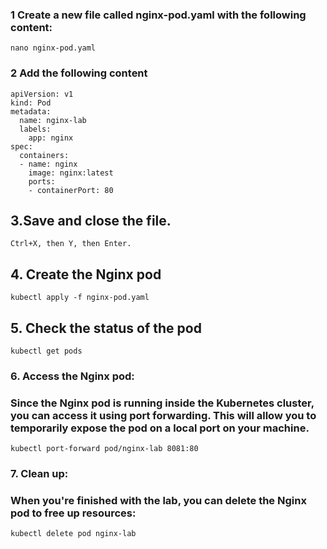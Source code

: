 
### 1 Create a new file called nginx-pod.yaml with the following content:

```
nano nginx-pod.yaml
```

### 2 Add the following content

```
apiVersion: v1
kind: Pod
metadata:
  name: nginx-lab
  labels:
    app: nginx
spec:
  containers:
  - name: nginx
    image: nginx:latest
    ports:
    - containerPort: 80

```



## 3.Save and close the file.
```
Ctrl+X, then Y, then Enter.
```

## 4. Create the Nginx pod

```
kubectl apply -f nginx-pod.yaml

```

## 5. Check the status of the pod

```
kubectl get pods
```

### 6. Access the Nginx pod:
### Since the Nginx pod is running inside the Kubernetes cluster, you can access it using port forwarding. This will allow you to temporarily expose the pod on a local port on your machine.
```
kubectl port-forward pod/nginx-lab 8081:80

```

### 7. Clean up:
### When you're finished with the lab, you can delete the Nginx pod to free up resources:

```
kubectl delete pod nginx-lab

```